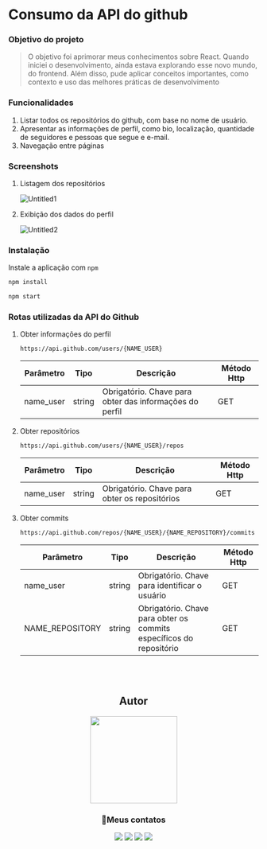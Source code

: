 # Consumo da API do github

### Objetivo do projeto

> O objetivo foi aprimorar meus conhecimentos sobre React. Quando iniciei o desenvolvimento, ainda estava explorando esse novo mundo, do frontend. Além disso, pude aplicar conceitos importantes, como contexto e uso das melhores práticas de desenvolvimento
> 

### Funcionalidades

1. Listar todos os repositórios do github, com base no nome de usuário.
2. Apresentar as informações de perfil, como bio, localização, quantidade de seguidores e pessoas que segue e e-mail.
3. Navegação entre páginas

### Screenshots

1. Listagem dos repositórios
    
    ![Untitled1](https://user-images.githubusercontent.com/58925056/233652903-9fa77573-6312-4f50-8052-c5c85b6cd0f0.png)
    
2. Exibição dos dados do perfil

    ![Untitled2](https://user-images.githubusercontent.com/58925056/233653130-5255c8f5-25b1-4107-86a2-7da086960cb4.png)

### Instalação

Instale a aplicação com `npm`

```bash
npm install
```

```bash
npm start
```

### Rotas utilizadas da API do Github

1. Obter informações do perfil
    
    ```bash
    https://api.github.com/users/{NAME_USER}
    ```
    
    | Parâmetro | Tipo | Descrição | Método Http |
    | --- | --- | --- | --- |
    | name_user | string | Obrigatório. Chave para obter das informações do perfil | GET |
2. Obter repositórios
    
    ```bash
    https://api.github.com/users/{NAME_USER}/repos
    ```
    
    | Parâmetro | Tipo | Descrição | Método Http |
    | --- | --- | --- | --- |
    | name_user | string | Obrigatório. Chave para obter os repositórios | GET |
3. Obter commits
    
    ```bash
    https://api.github.com/repos/{NAME_USER}/{NAME_REPOSITORY}/commits
    ```
    
    | Parâmetro | Tipo | Descrição | Método Http |
    | --- | --- | --- | --- |
    | name_user | string | Obrigatório. Chave para identificar o usuário | GET |
    | NAME_REPOSITORY | string | Obrigatório. Chave para obter os commits específicos do repositório | GET |

<br>
<br>
<div align="center">
    <h2>Autor</h2>
    <img src="https://user-images.githubusercontent.com/58925056/157934762-1b63b01a-92c4-4a5a-8cf3-1787c894c565.png" width=175px>
    <h3>📲Meus contatos</h3>
    <a href="https://instagram.com/tiago_lopes_14" target="_blank"><img src="https://img.shields.io/badge/-Instagram-%23E4405F?style=for-the-badge&logo=instagram&logoColor=white" target="_blank"></a> 
    <a href="mailto:saxtiago@gmailcom"><img src="https://img.shields.io/badge/-Gmail-%23333?style=for-the-badge&logo=gmail&logoColor=white" target="_blank"></a>
    <a href="https://www.linkedin.com/in/tiagolopesdeveloper/" target="_blank"><img src="https://img.shields.io/badge/-LinkedIn-%230077B5?style=for-the-badge&logo=linkedin&logoColor=white" target="_blank"></a>
    <a href="https://t.me/tiagoLopesDev" target="_blank"><img src="https://img.shields.io/badge/Telegram-2CA5E0?style=for-the-badge&logo=telegram&logoColor=white" target="_blank"></a>
</div>
